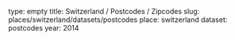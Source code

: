type: empty
title: Switzerland / Postcodes / Zipcodes
slug: places/switzerland/datasets/postcodes
place: switzerland
dataset: postcodes
year: 2014
